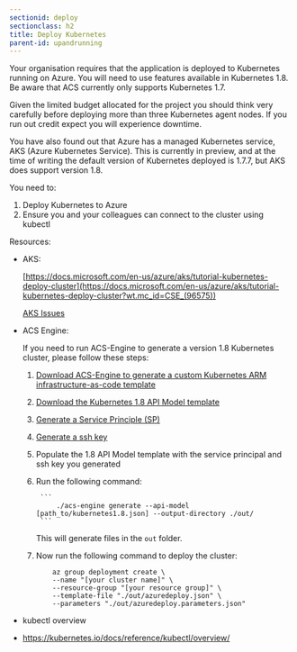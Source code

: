 ```yaml
---
sectionid: deploy
sectionclass: h2
title: Deploy Kubernetes
parent-id: upandrunning
---
```


Your organisation requires that the application is deployed to Kubernetes running on
Azure. You will need to use features available in Kubernetes 1.8. Be aware that ACS 
currently only supports Kubernetes 1.7. 

Given the limited budget allocated for the
project you should think very carefully before deploying more than three Kubernetes agent nodes. If you run out credit expect you will
experience downtime.

You have also found out that Azure has a managed Kubernetes service, AKS (Azure Kubernetes Service). This is currently in preview, and at the time of writing the default version of Kubernetes deployed is 1.7.7, but AKS does support version 1.8.

You need to:

1. Deploy Kubernetes to Azure
2. Ensure you and your colleagues can connect to the cluster using kubectl

Resources:
- AKS:

    [https://docs.microsoft.com/en-us/azure/aks/tutorial-kubernetes-deploy-cluster](https://docs.microsoft.com/en-us/azure/aks/tutorial-kubernetes-deploy-cluster?wt.mc_id=CSE_(96575))

    [AKS Issues](https://github.com/Azure/AKS/issues)


- ACS Engine:

    If you need to run ACS-Engine to generate a version 1.8 Kubernetes cluster, please follow these steps:
    
    1. [Download ACS-Engine to generate a custom Kubernetes ARM infrastructure-as-code template](https://github.com/Azure/acs-engine/releases)

    2. [Download the Kubernetes 1.8 API Model template](https://github.com/Azure/acs-engine/blob/master/examples/kubernetes-releases/kubernetes1.8.json)

    3. [Generate a Service Principle (SP)](https://docs.microsoft.com/en-us/cli/azure/create-an-azure-service-principal-azure-cli?toc=%2Fazure%2Fazure-resource-manager%2Ftoc.json&view=azure-cli-latest?wt.mc_id=CSE_(96575))

    4. [Generate a ssh key](https://docs.microsoft.com/en-us/azure/virtual-machines/linux/mac-create-ssh-keys?wt.mc_id=CSE_(96575))

    5. Populate the 1.8 API Model template with the service principal and ssh key you generated

    6. Run the following command:

            ```
                ./acs-engine generate --api-model [path_to/kubernetes1.8.json] --output-directory ./out/
            ```
                
        This will generate files in the ```out``` folder.

    7. Now run the following command to deploy the cluster:

        ```
            az group deployment create \
            --name "[your cluster name]" \
            --resource-group "[your resource group]" \
            --template-file "./out/azuredeploy.json" \
            --parameters "./out/azuredeploy.parameters.json"
        ```

- kubectl overview

- <https://kubernetes.io/docs/reference/kubectl/overview/>
